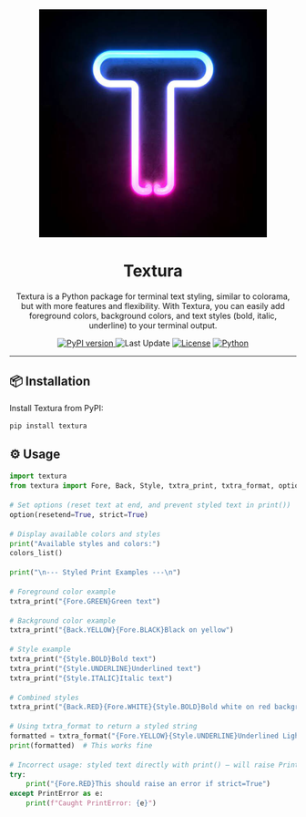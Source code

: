 <div align="center">
  <img src="neon-t.jpeg" alt="Neon T" width="400"/>
</div>
<h1 align="center">Textura</h1>

<p align="center">
 Textura is a Python package for terminal text styling, similar to colorama, but with more features and flexibility. With Textura, you can easily add foreground colors, background colors, and text styles (bold, italic, underline) to your terminal output.
</p>

<p align="center">
  <a href="https://pypi.org/project/textura/">
    <img src="https://img.shields.io/badge/PyPI-1.1.0-blue.svg" alt="PyPI version">
  </a>
 <img src="https://img.shields.io/badge/last%20update-15%20April%202025-yellow" alt="Last Update">
  <a href="https://github.com/imAnesYT/Textura/blob/main/LICENSE"><img src="https://img.shields.io/github/license/imAnesYT/Textura" alt="License"></a>
  <a href="https://www.python.org/"><img src="https://img.shields.io/badge/python-3.6%2B-blue.svg" alt="Python"></a>
</p>

---

## 📦 Installation

Install Textura from PyPI:

```bash
pip install textura
```

## ⚙️ Usage

```python
import textura
from textura import Fore, Back, Style, txtra_print, txtra_format, option, colors_list, PrintError

# Set options (reset text at end, and prevent styled text in print())
option(resetend=True, strict=True)

# Display available colors and styles
print("Available styles and colors:")
colors_list()

print("\n--- Styled Print Examples ---\n")

# Foreground color example
txtra_print("{Fore.GREEN}Green text")

# Background color example
txtra_print("{Back.YELLOW}{Fore.BLACK}Black on yellow")

# Style example
txtra_print("{Style.BOLD}Bold text")
txtra_print("{Style.UNDERLINE}Underlined text")
txtra_print("{Style.ITALIC}Italic text")

# Combined styles
txtra_print("{Back.RED}{Fore.WHITE}{Style.BOLD}Bold white on red background")

# Using txtra_format to return a styled string
formatted = txtra_format("{Fore.YELLOW}{Style.UNDERLINE}Underlined Light Blue")
print(formatted)  # This works fine

# Incorrect usage: styled text directly with print() — will raise PrintError if strict=True
try:
    print("{Fore.RED}This should raise an error if strict=True")
except PrintError as e:
    print(f"Caught PrintError: {e}")
```
